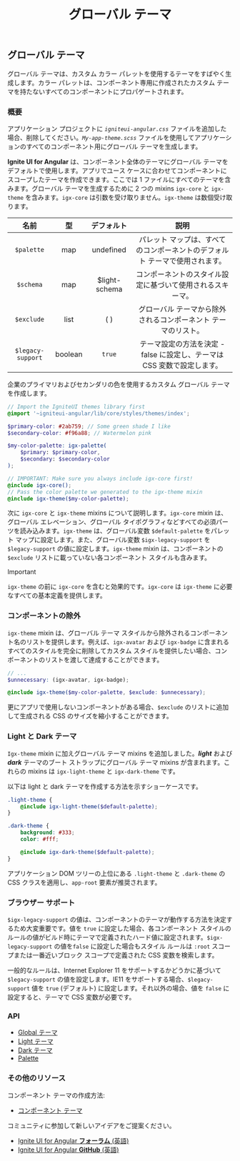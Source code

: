 ﻿---
title: グローバル テーマ
_description: Ignite UI for Angular Theming コンポーネントは SASS で開発されます。使用が簡単な API は単一のコンポーネント、複数のコンポーネント、またはスイート全体のスタイル変更を適用できます。
_keywords: Ignite UI for Angular, UI コントロール, Angular ウィジェット, web ウィジェット, UI ウィジェット, Angular, ネイティブ Angular コンポーネント スイート, ネイティブ Angular コントロール, ネイティブ Angular コンポーネント ライブラリ, ネイティブ Angular コンポーネント, Angular Theming コンポーネント, Angular テーマ
_language: ja
---

## グローバル テーマ
<div class="highlight">グローバル テーマは、カスタム カラー パレットを使用するテーマをすばやく生成します。カラー パレットは、コンポーネント専用に作成されたカスタム テーマを持たないすべてのコンポーネントにプロパゲートされます。</div>
<div class="divider"></div>

### 概要
アプリケーション プロジェクトに _`igniteui-angular.css`_ ファイルを追加した場合、削除してください。_`My-app-theme.scss`_ ファイルを使用してアプリケーションのすべてのコンポーネント用にグローバル テーマを生成します。

**Ignite UI for Angular** は、コンポーネント全体のテーマにグローバル テーマをデフォルトで使用します。アプリでユース ケースに合わせてコンポーネントにスコープしたテーマを作成できます。ここでは 1 ファイルにすべてのテーマを含みます。グローバル テーマを生成するために 2 つの mixins `igx-core` と `igx-theme` を含みます。`igx-core` は引数を受け取りません。`igx-theme` は数個受け取ります。

| 名前              |  型   | デフォルト            | 説明                                                                           |
| :---------------: | :-----: | :---------------:  | :-----------------------------------------------------------------------------------: |
| `$palette`        | map     | undefined          | パレット マップは、すべてのコンポーネントのデフォルト テーマで使用されます。             |
| `$schema`         | map     | $light-schema      | コンポーネントのスタイル設定に基づいて使用されるスキーマ。                                  |
| `$exclude`        | list    | ( )                | グローバル テーマから除外されるコンポーネント テーマのリスト。                     |
| `$legacy-support` | boolean | `true`             | テーマ設定の方法を決定 - false に設定し、テーマは CSS 変数で設定します。 |

<div class="divider"></div>

企業のプライマリおよびセカンダリの色を使用するカスタム グローバル テーマを作成します。

```scss
// Import the IgniteUI themes library first
@import '~igniteui-angular/lib/core/styles/themes/index';

$primary-color: #2ab759; // Some green shade I like
$secondary-color: #f96a88; // Watermelon pink

$my-color-palette: igx-palette(
    $primary: $primary-color,
    $secondary: $secondary-color
);

// IMPORTANT: Make sure you always include igx-core first!
@include igx-core();
// Pass the color palette we generated to the igx-theme mixin
@include igx-theme($my-color-palette);
```

次に `igx-core` と `igx-theme` mixins について説明します。`igx-core` mixin は、グローバル エレベーション、グローバル タイポグラフィなどすべての必須パーツを読み込みます。`igx-theme` は、グローバル変数 `$default-palette` をパレット マップに設定します。また、グローバル変数 `$igx-legacy-support` を `$legacy-support` の値に設定します。`igx-theme` mixin は、コンポーネントの `$exclude` リストに載っていない各コンポーネント スタイルも含みます。 

> [!IMPORTANT]
> `igx-theme` の前に `igx-core` を含むと効果的です。`igx-core` は `igx-theme` に必要なすべての基本定義を提供します。

### コンポーネントの除外
<div class="divider--half"></div>

`igx-theme` mixin は、グローバル テーマ スタイルから除外されるコンポーネント名のリストを提供します。例えば、`igx-avatar` および `igx-badge` に含まれるすべてのスタイルを完全に削除してカスタム スタイルを提供したい場合、コンポーネントのリストを渡して達成することができます。

```scss
// ...
$unnecessary: (igx-avatar, igx-badge);

@include igx-theme($my-color-palette, $exclude: $unnecessary);
```

更にアプリで使用しないコンポーネントがある場合、`$exclude` のリストに追加して生成される CSS のサイズを縮小することができます。

### Light と Dark テーマ

`Igx-theme` mixin に加えグローバル テーマ mixins を追加しました。*__light__* および *__dark__* テーマのブート ストラップにグローバル テーマ mixins が含まれます。これらの mixins は `igx-light-theme` と `igx-dark-theme` です。

以下は light と dark テーマを作成する方法を示すショーケースです。

```scss
.light-theme {
    @include igx-light-theme($default-palette);
}

.dark-theme {
    background: #333;
    color: #fff;

    @include igx-dark-theme($default-palette);
}
```
アプリケーション DOM ツリーの上位にある `.light-theme` と `.dark-theme` の CSS クラスを適用し、`app-root` 要素が推奨されます。

### ブラウザー サポート
<div class="divider--half"></div>

`$igx-legacy-support` の値は、コンポーネントのテーマが動作する方法を決定するため大変重要です。値を `true` に設定した場合、各コンポーネント スタイルのルールの値がビルド時にテーマで定義されたハード値に設定されます。`$igx-legacy-support` の値を`false` に設定した場合もスタイル ルールは `:root` スコープまたは一番近いブロック スコープで定義された CSS 変数を検索します。

一般的なルールは、Internet Explorer 11 をサポートするかどうかに基づいて `$legacy-support` の値を設定します。IE11 をサポートする場合、`$legacy-support` 値を `true` (デフォルト) に設定します。それ以外の場合、値を `false` に設定すると、テーマで CSS 変数が必要です。

### API
* [Global テーマ]({environment:sassApiUrl}/index.html#mixin-igx-theme)
* [Light テーマ]({environment:sassApiUrl}/index.html#mixin-igx-light-theme)
* [Dark テーマ]({environment:sassApiUrl}/index.html#mixin-igx-dark-theme)
* [Palette]({environment:sassApiUrl}/index.html#function-igx-palette)

<div class="divider--half"></div>

### その他のリソース
<div class="divider--half"></div>

コンポーネント テーマの作成方法:

* [コンポーネント テーマ](component-themes.md)

コミュニティに参加して新しいアイデアをご提案ください。

* [Ignite UI for Angular **フォーラム** (英語)](https://www.infragistics.com/community/forums/f/ignite-ui-for-angular)
* [Ignite UI for Angular **GitHub** (英語)](https://github.com/IgniteUI/igniteui-angular)
